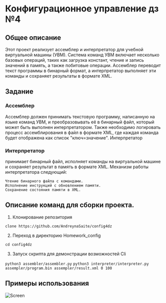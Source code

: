 # Конфигурационное управление дз №4
## Общее описание
Этот проект реализует ассемблер и интерпретатор для учебной виртуальной машины (УВМ). Система команд УВМ включает несколько базовых операций, таких как загрузка констант, чтение и запись значений в память, а также побитовые операции. Ассемблер переводит текст программы в бинарный формат, а интерпретатор выполняет эти команды и сохраняет результаты в формате XML.
## Задание
### Ассемблер
Ассемблер должен принимать текстовую программу, написанную на языке команд УВМ, и преобразовывать её в бинарный файл, который может быть выполнен интерпретатором. Также необходимо логировать процесс ассемблирования в файл в формате XML, где каждая команда будет отображена как список "ключ=значение".
Интерпретатор

### Интерпретатор
принимает бинарный файл, исполняет команды на виртуальной машине и сохраняет результат в память в формате XML. Механизм работы интерпретатора следующий:

    Чтение бинарного файла с командами.
    Исполнение инструкций с обновлением памяти.
    Сохранение состояния памяти в XML.

##  Описание команд для сборки проекта.
1. Клонирование репозитория 

```clone https://github.com/AndreynaSaite/config4dz```

2. Переход в директорию Homework_config

```cd config4dz```

3. Запуск скрипта для демонстрации возможностей Cli

```python3 assembler/assembler.py```
```python3 interpreter/interpreter.py assempler/program.bin assempler/result.xml 0 100```
## Примеры использования
![Screen](https://github.com/AndreynaSaite/config4dz/blob/main/image.png)

